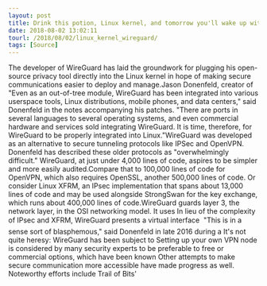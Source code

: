 ```yaml
---
layout: post
title: Drink this potion, Linux kernel, and tomorrow you'll wake up with a WireGuard VPN driver
date: 2018-08-02 13:02:11
tourl: /2018/08/02/linux_kernel_wireguard/
tags: [Source]
---
```

The developer of WireGuard has laid the groundwork for plugging his open-source privacy tool directly into the Linux kernel in hope of making secure communications easier to deploy and manage.Jason Donenfeld, creator of "Even as an out-of-tree module, WireGuard has been integrated into various userspace tools, Linux distributions, mobile phones, and data centers," said Donenfeld in the notes accompanying his patches. "There are ports in several languages to several operating systems, and even commercial hardware and services sold integrating WireGuard. It is time, therefore, for WireGuard to be properly integrated into Linux."WireGuard was developed as an alternative to secure tunneling protocols like IPSec and OpenVPN. Donenfeld has described these older protocols as "overwhelmingly difficult." WireGuard, at just under 4,000 lines of code, aspires to be simpler and more easily audited.Compare that to 100,000 lines of code for OpenVPN, which also requires OpenSSL, another 500,000 lines of code. Or consider Linux XFRM, an IPsec implementation that spans about 13,000 lines of code and may be used alongside StrongSwan for the key exchange, which runs about 400,000 lines of code.WireGuard guards layer 3, the network layer, in the OSI networking model. It uses In lieu of the complexity of IPsec and XFRM, WireGuard presents a virtual interface  "This is in a sense sort of blasphemous," said Donenfeld in late 2016 during a It's not quite heresy: WireGuard has been subject to Setting up your own VPN node is considered by many security experts to be preferable to free or commercial options, which have been known Other attempts to make secure communication more accessible have made progress as well. Noteworthy efforts include Trail of Bits' 